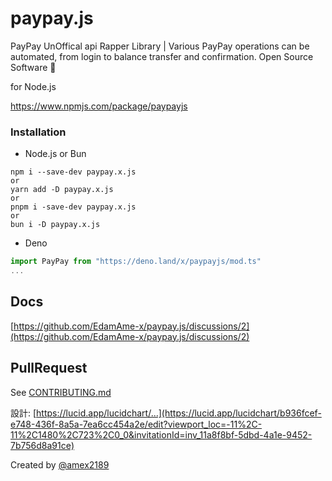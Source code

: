 # paypay.js
PayPay UnOffical api Rapper Library | Various PayPay operations can be automated, from login to balance transfer and confirmation.
Open Source Software 🎁

for Node.js

https://www.npmjs.com/package/paypayjs

### Installation

- Node.js or Bun
```shell
npm i --save-dev paypay.x.js
or
yarn add -D paypay.x.js
or
pnpm i -save-dev paypay.x.js
or
bun i -D paypay.x.js
```

- Deno
```typescript
import PayPay from "https://deno.land/x/paypayjs/mod.ts"
...
```

## Docs
[https://github.com/EdamAme-x/paypay.js/discussions/2](https://github.com/EdamAme-x/paypay.js/discussions/2)

## PullRequest
See [CONTRIBUTING.md](./CONTRIBUTING.md)

設計: [https://lucid.app/lucidchart/...](https://lucid.app/lucidchart/b936fcef-e748-436f-8a5a-7ea6cc454a2e/edit?viewport_loc=-11%2C-11%2C1480%2C723%2C0_0&invitationId=inv_11a8f8bf-5dbd-4a1e-9452-7b756d8a91ce)

Created by [@amex2189](https://ame-x.net)
